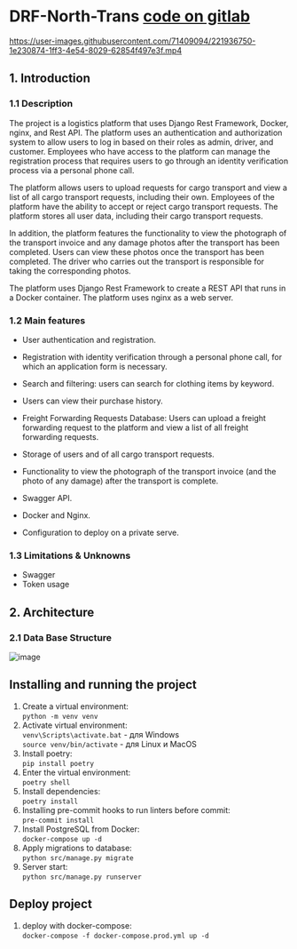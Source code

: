 # DRF-North-Trans [code on gitlab](https://gitlab.com/juancamilosuarez3/DRF-North-Trans)


https://user-images.githubusercontent.com/71409094/221936750-1e230874-1ff3-4e54-8029-62854f497e3f.mp4


## 1. Introduction
### 1.1 Description
The project is a logistics platform that uses Django Rest Framework, Docker, nginx, and Rest API. The platform uses an authentication and authorization system to allow users to log in based on their roles as admin, driver, and customer. Employees who have access to the platform can manage the registration process that requires users to go through an identity verification process via a personal phone call.

The platform allows users to upload requests for cargo transport and view a list of all cargo transport requests, including their own. Employees of the platform have the ability to accept or reject cargo transport requests. The platform stores all user data, including their cargo transport requests.

In addition, the platform features the functionality to view the photograph of the transport invoice and any damage photos after the transport has been completed. Users can view these photos once the transport has been completed. The driver who carries out the transport is responsible for taking the corresponding photos.

The platform uses Django Rest Framework to create a REST API that runs in a Docker container. The platform uses nginx as a web server.
### 1.2 Main features

* User authentication and registration.

* Registration with identity verification through a personal phone call, for which an application form is necessary.

* Search and filtering: users can search for clothing items by keyword.

* Users can view their purchase history. 

* Freight Forwarding Requests Database: Users can upload a freight forwarding request to the platform and view a list of all freight forwarding requests.

* Storage of users and of all cargo transport requests.
* Functionality to view the photograph of the transport invoice (and the photo of any damage) after the transport is complete.

* Swagger API.

* Docker and Nginx.

* Configuration to deploy on a private serve.
### 1.3 Limitations & Unknowns
* Swagger
* Token usage
## 2. Architecture 
### 2.1 Data Base Structure
![image](https://user-images.githubusercontent.com/71409094/221935976-6f46c200-48bc-480b-8430-4f6e7154945c.png)


## Installing and running the project
1. Create a virtual environment:\
```python -m venv venv```
2. Activate virtual environment:\
```venv\Scripts\activate.bat``` - для Windows \
```source venv/bin/activate``` - для Linux и MacOS
3. Install poetry:\
```pip install poetry  ```
4. Enter the virtual environment:\
   ``` poetry shell  ```
5. Install dependencies:\
   ``` poetry install  ```
6. Installing pre-commit hooks to run linters before commit:\
```pre-commit install```
7. Install PostgreSQL from Docker:\
   ```docker-compose up -d```
8. Apply migrations to database:\
```python src/manage.py migrate```
9. Server start:\
```python src/manage.py runserver```

## Deploy project

1. deploy with docker-compose:\
   ```docker-compose -f docker-compose.prod.yml up -d  ```

